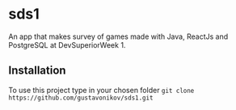 # sds1
An app that makes survey of games made with Java, ReactJs and PostgreSQL at DevSuperiorWeek 1.

## Installation
To use this project type in your chosen folder ```git clone https://github.com/gustavonikov/sds1.git```
